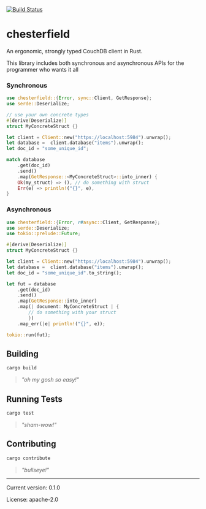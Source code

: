 [![Build Status](https://travis-ci.org/danieleades/chesterfield.svg?branch=master)](https://travis-ci.org/danieleades/chesterfield)

# chesterfield

An ergonomic, strongly typed CouchDB client in Rust.

This library includes both synchronous and asynchronous APIs for the programmer who wants it all

### Synchronous

```rust
use chesterfield::{Error, sync::Client, GetResponse};
use serde::Deserialize;

// use your own concrete types
#[derive(Deserialize)]
struct MyConcreteStruct {}

let client = Client::new("https://localhost:5984").unwrap();
let database =  client.database("items").unwrap();
let doc_id = "some_unique_id";

match database
    .get(doc_id)
    .send()
    .map(GetResponse::<MyConcreteStruct>::into_inner) {
    Ok(my_struct) => (), // do something with struct
    Err(e) => println!("{}", e),
}

```

### Asynchronous
```rust
use chesterfield::{Error, r#async::Client, GetResponse};
use serde::Deserialize;
use tokio::prelude::Future;

#[derive(Deserialize)]
struct MyConcreteStruct {}

let client = Client::new("https://localhost:5984").unwrap();
let database =  client.database("items").unwrap();
let doc_id = "some_unique_id".to_string();

let fut = database
    .get(doc_id)
    .send()
    .map(GetResponse::into_inner)
    .map(| document: MyConcreteStruct | {
        // do something with your struct
        })
    .map_err(|e| println!("{}", e));

tokio::run(fut);

```

## Building
```bash
cargo build
```
>*"oh my gosh so easy!"*

## Running Tests
```bash
cargo test
```
>*"sham-wow!"*

## Contributing
```bash
cargo contribute
```
>*"bullseye!"*

---

Current version: 0.1.0

License: apache-2.0